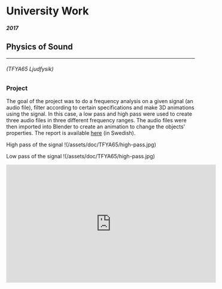 # University Work

##### 2017

## Physics of Sound 
------
###### (TFYA65 Ljudfysik)

### Project
The goal of the project was to do a frequency analysis on a given signal (an audio file), filter according to certain specifications and make 3D animations using the signal. In this case, a low pass and high pass were used to create three audio files in three different frequency ranges. The audio files were then imported into Blender to create an animation to change the objects' properties. The report is available [here](https://drive.google.com/file/d/1vX2lT6q238dQaXUPzaimQc0Zx2j_lgCs/view?usp=sharing) (in Swedish).

High pass of the signal !(/assets/doc/TFYA65/high-pass.jpg)


Low pass of the signal !(/assets/doc/TFYA65/high-pass.jpg)

<iframe width="560" height="315" src="https://drive.google.com/file/d/1RJb9Op4w3_FRs3ezDJTgs7nv7S_n7Bk0/preview" frameborder="0" allow="accelerometer; autoplay; clipboard-write; encrypted-media; gyroscope; picture-in-picture" allowfullscreen></iframe>

